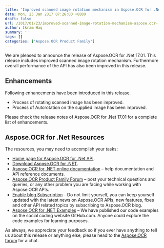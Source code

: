 ```yaml
---
title: 'Improved scanned image rotation mechanism in Aspose.OCR for .Net 17.01'
date: Mon, 23 Jan 2017 07:26:03 +0000
draft: false
url: /2017/01/23/improved-scanned-image-rotation-mechanism-aspose.ocr-.net-17.01/
author: Ikram Haq
summary: ''
tags: []
categories: ['Aspose.OCR Product Family']
---
```


We are pleased to announce the release of Aspose.OCR for .Net 17.01. This release includes improved scanned image rotation mechanism. Furthermore overall performance of the API has also been improved in this release.

## Enhancements

Following enhancements have been introduced in this release.

*   Process of rotating scanned image has been improved.
*   Process of Autorotation on the supplied image has been improved.

Please check the release notes of Aspose.OCR for .Net 17.01 for a complete list of enhancements.

## Aspose.OCR for .Net Resources

The resources, you may need to accomplish your tasks:

*   [Home page for Aspose.OCR for .Net API][1].
*   [Download Aspose.OCR for .NET][2].
*   [Aspose.OCR for .NET online documentation][3] – help documentation and API reference documents.
*   [Aspose.OCR Product Family Forum][4] – post your technical questions and queries, or any other problem you are facing while working with Aspose.OCR APIs.
*   [Enable blog Subscription][5] – Do not limit yourself, you can keep yourself updated with the latest news on Aspose.OCR APIs, new features, fixes and other API related topics by subscribing to Aspose.OCR blog.
*   [Aspose.OCR for .NET Examples][6] – We have published our code examples on the social coding website GitHub.com. Anyone could explore the code examples for learning purposes.

As always, we appreciate your feedback so if you ever have anything to tell us about this release or anything else, please head to the [Aspose.OCR forum][7] for a chat.




[1]: https://www.aspose.com/products/ocr/net
[2]: https://downloads.aspose.com/ocr/net
[3]: https://docs.aspose.com/display/ocrnet/Home
[4]: https://forum.aspose.com/c/ocr
[5]: https://blog.aspose.com/category/aspose-products/aspose-ocr-product-family/
[6]: https://github.com/aspose-ocr/Aspose.OCR-for-.NET
[7]: https://www.aspose.com/community/forums/aspose.ocr-product-family/493/showforum.aspx




